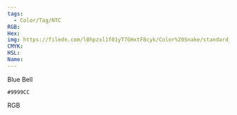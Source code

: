 ```yaml
---
tags:
  - Color/Tag/NTC
RGB:
Hex:
img: https://filedn.com/l0hpzxl1f01yT7GHxtF8cyk/Color%20Snake/standard_csv_to_svg//9999CC.svg
CMYK:
HSL:
Name:
---
```

Blue Bell
```palette
#9999CC
```
RGB
